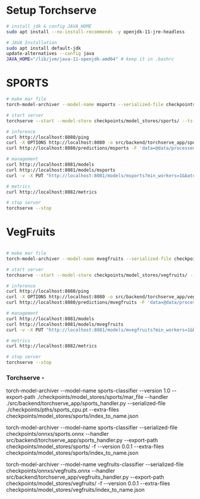 # Setup Torchserve
```bash
# install jdk & config JAVA_HOME
sudo apt install --no-install-recommends -y openjdk-11-jre-headless

# JAVA Installation
sudo apt install default-jdk
update-alternatives --config java
JAVA_HOME="/lib/jvm/java-11-openjdk-amd64" # keep it in .bashrc
```

# SPORTS

```bash 
# make mar file
torch-model-archiver --model-name msports --serialized-file checkpoints/onnxs/sports.onnx --handler src/backend/torchserve_app/sports_handler.py --export-path checkpoints/model_stores/sports/ -f --version 0.0.1 --extra-files checkpoints/model_stores/sports/index_to_name.json 

# start server
torchserve --start --model-store checkpoints/model_stores/sports/ --ts-config checkpoints/model_stores/sports/config.properties --enable-model-api --disable-token-auth

# inference
curl http://localhost:8080/ping
curl -X OPTIONS http://localhost:8080 -o src/backend/torchserve_app/sports_swagger.json
curl http://localhost:8080/predictions/msports -F 'data=@data/processed/sports/train/speed skating/001.jpg'

# management
curl http://localhost:8081/models
curl http://localhost:8081/models/msports
curl -v -X PUT "http://localhost:8081/models/msports?min_workers=1&batch_size=10"

# metrics
curl http://localhost:8082/metrics

# stop server
torchserve --stop
```

# VegFruits

```bash

# make mar file
torch-model-archiver --model-name mvegfruits --serialized-file checkpoints/onnxs/vegfruits.onnx --handler src/backend/torchserve_app/vegfruits_handler.py --export-path checkpoints/model_stores/vegfruits/ -f --version 0.0.1 --extra-files checkpoints/model_stores/vegfruits/index_to_name.json 

# start server
torchserve --start --model-store checkpoints/model_stores/vegfruits/ --ts-config checkpoints/model_stores/vegfruits/config.properties --enable-model-api --disable-token-auth

# inference
curl http://localhost:8080/ping
curl -X OPTIONS http://localhost:8080 -o src/backend/torchserve_app/vegfruits_swagger.json
curl http://localhost:8080/predictions/mvegfruits -F 'data=@data/processed/vegfruits/validation/lettuce/Image_8.jpg'

# management
curl http://localhost:8081/models
curl http://localhost:8081/models/mvegfruits
curl -v -X PUT "http://localhost:8081/models/mvegfruits?min_workers=1&batch_size=10"

# metrics
curl http://localhost:8082/metrics

# stop server
torchserve --stop
```

### Torchserve - 

torch-model-archiver   --model-name sports-classifier     --version 1.0      --export-path ./checkpoints/model_stores/sports/mar_file  --handler  ./src/backend/torchserve_app/sports_handler.py      --serialized-file ./checkpoints/pths/sports_cpu.pt     --extra-files checkpoints/model_stores/sports/index_to_name.json




torch-model-archiver --model-name sports-classifier --serialized-file checkpoints/onnxs/sports.onnx --handler src/backend/torchserve_app/sports_handler.py --export-path checkpoints/model_stores/sports/ -f --version 0.0.1 --extra-files checkpoints/model_stores/sports/index_to_name.json


torch-model-archiver --model-name vegfruits-classifier --serialized-file checkpoints/onnxs/vegfruits.onnx --handler src/backend/torchserve_app/vegfruits_handler.py --export-path checkpoints/model_stores/vegfruits/ -f --version 0.0.1 --extra-files checkpoints/model_stores/vegfruits/index_to_name.json

